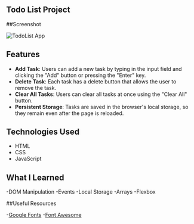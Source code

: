 ## Todo List Project

##Screenshot

![TodoList App](https://github.com/PaoloBaltazar/Todo-List-App/assets/113003835/1d0856bb-93ac-4330-a4a6-b85c2431aafa)

## Features

- **Add Task**: Users can add a new task by typing in the input field and clicking the "Add" button or pressing the "Enter" key.
- **Delete Task**: Each task has a delete button that allows the user to remove the task.
- **Clear All Tasks**: Users can clear all tasks at once using the "Clear All" button.
- **Persistent Storage**: Tasks are saved in the browser's local storage, so they remain even after the page is reloaded.

## Technologies Used

- HTML
- CSS
- JavaScript

## What I Learned

-DOM Manipulation
-Events
-Local Storage
-Arrays
-Flexbox

##Useful Resources

-[Google Fonts](https://fonts.google.com/)
-[Font Awesome](https://fontawesome.com/)



